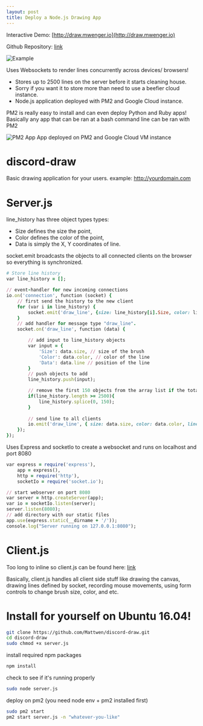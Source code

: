 ```yaml
---
layout: post
title: Deploy a Node.js Drawing App
---
```

Interactive Demo: [http://draw.mwenger.io](http://draw.mwenger.io)

Github Repository: [link](https://github.com/Mattwen/discord-draw)

![Example](https://i.imgur.com/jZp7WuZ.png)

Uses Websockets to render lines concurrently across devices/ browsers!

* Stores up to 2500 lines on the server before it starts cleaning house.
* Sorry if you want it to store more than need to use a beefier cloud instance.
* Node.js application deployed with PM2 and Google Cloud instance.

PM2 is really easy to install and can even deploy Python and Ruby apps! Basically any app that can be ran at a bash command line can be ran with PM2

![PM2 App](https://i.imgur.com/oYCNC7c.png)
App deployed on PM2 and Google Cloud VM instance

# discord-draw
Basic drawing application for your users.
example: http://yourdomain.com

# Server.js
line_history has three object types types: 
* Size defines the size the point, 
* Color defines the color of the point, 
* Data is simply the X, Y coordinates of line.

socket.emit broadcasts the objects to all connected clients on the browser so everything is synchronized.

```ruby
# Store line history
var line_history = [];

// event-handler for new incoming connections
io.on('connection', function (socket) {
    // first send the history to the new client
    for (var i in line_history) {
        socket.emit('draw_line', {size: line_history[i].Size, color: line_history[i].Color,  line: line_history[i].Data});
    }
    // add handler for message type "draw_line".
    socket.on('draw_line', function (data) {

        // add input to line_history objects
        var input = {
            'Size': data.size, // size of the brush
            'Color': data.color, // color of the line
            'Data': data.line // position of the line
        }
        // push objects to add
        line_history.push(input);

        // remove the first 150 objects from the array list if the total array list exceeds 2500 entries
        if(line_history.length >= 2500){
            line_history.splice(0, 150);
        }
        
        // send line to all clients
        io.emit('draw_line', { size: data.size, color: data.color, line: data.line });
    });
});
```

Uses Express and socketIo to create a websocket and runs on localhost and port 8080
```ruby
var express = require('express'),
    app = express(),
    http = require('http'),
    socketIo = require('socket.io');

// start webserver on port 8080
var server = http.createServer(app);
var io = socketIo.listen(server);
server.listen(8080);
// add directory with our static files
app.use(express.static(__dirname + '/'));
console.log("Server running on 127.0.0.1:8080");
```

# Client.js

Too long to inline so client.js can be found here: [link](https://github.com/Mattwen/discord-draw/blob/master/client.js)

Basically, client.js handles all client side stuff like drawing the canvas, drawing lines defined by socket, recording mouse movements, using form controls to change brush size, color, and etc.

# Install for yourself on Ubuntu 16.04!
```sh
git clone https://github.com/Mattwen/discord-draw.git
cd discord-draw
sudo chmod +x server.js
```
install required npm packages
```sh
npm install
```    
check to see if it's running properly
```sh
sudo node server.js
```    
deploy on pm2 (you need node env + pm2 installed first)
```sh
sudo pm2 start
pm2 start server.js -n "whatever-you-like"
```


